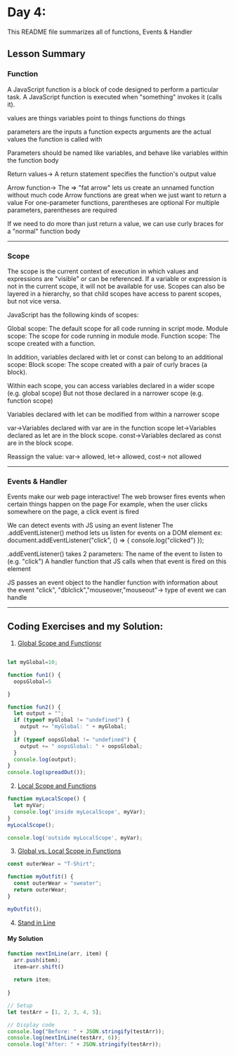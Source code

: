 # Day 4: 

This README file summarizes all of functions, Events & Handler 

## Lesson Summary
### Function 

A JavaScript function is a block of code designed to perform a particular task.
A JavaScript function is executed when "something" invokes it (calls it).


values are things
variables point to things
functions do things

parameters are the inputs a function expects
arguments are the actual values the function is called with

Parameters should be named like variables, and behave like variables within the function body

Return values-> A return statement specifies the function's output value

Arrow function-> The => "fat arrow" lets us create an unnamed function without much code
Arrow functions are great when we just want to return a value
For one-parameter functions, parentheses are optional
For multiple parameters, parentheses are required

If we need to do more than just return a value,
we can use curly braces for a "normal" function body
************************************************************************************
### Scope 
The scope is the current context of execution in which values and expressions are "visible" or can be referenced. If a variable or expression is not in the current scope, it will not be available for use. Scopes can also be layered in a hierarchy, so that child scopes have access to parent scopes, but not vice versa.

JavaScript has the following kinds of scopes:

Global scope: The default scope for all code running in script mode.
Module scope: The scope for code running in module mode.
Function scope: The scope created with a function.

In addition, variables declared with let or const can belong to an additional scope:
Block scope: The scope created with a pair of curly braces (a block).

Within each scope, you can access variables declared in a wider scope (e.g. global scope)
But not those declared in a narrower scope (e.g. function scope)

Variables declared with let can be modified from within a narrower scope

var->Variables declared with var are in the function scope
let->Variables declared as let are in the block scope.
const->Variables declared as const are in the block scope.

Reassign the value:
var-> allowed, let-> allowed, cost-> not allowed 

*************************************************************************************
### Events & Handler 
Events make our web page interactive!
The web browser fires events when certain things happen on the page
For example, when the user clicks somewhere on the page, a click event is fired

We can detect events with JS using an event listener
The .addEventListener() method lets us listen for events on a DOM element
ex:
document.addEventListener("click", () => {
    console.log("clicked")
});

.addEventListener() takes 2 parameters:
The name of the event to listen to (e.g. "click")
A handler function that JS calls when that event is fired on this element

JS passes an event object to the handler function with information about the event
"click", "dblclick","mouseover,"mouseout"-> type of event we can handle
*********************************************************************************************************************

## Coding Exercises and my Solution:

1. [Global Scope and Functionsr](https://www.freecodecamp.org/learn/javascript-algorithms-and-data-structures/basic-javascript/global-scope-and-functions)
```javascript

let myGlobal=10;

function fun1() {
  oopsGlobal=5

}

function fun2() {
  let output = "";
  if (typeof myGlobal != "undefined") {
    output += "myGlobal: " + myGlobal;
  }
  if (typeof oopsGlobal != "undefined") {
    output += " oopsGlobal: " + oopsGlobal;
  }
  console.log(output);
}
console.log(spreadOut());
```


2. [Local Scope and Functions](https://www.freecodecamp.org/learn/javascript-algorithms-and-data-structures/basic-javascript/local-scope-and-functions)
```javascript
function myLocalScope() {
  let myVar;
  console.log('inside myLocalScope', myVar);
}
myLocalScope();

console.log('outside myLocalScope', myVar);

```


3. [Global vs. Local Scope in Functions](https://www.freecodecamp.org/learn/javascript-algorithms-and-data-structures/basic-javascript/global-vs--local-scope-in-functions)
```javascript
const outerWear = "T-Shirt";

function myOutfit() {
  const outerWear = "sweater";
  return outerWear;
}

myOutfit();
```


4. [Stand in Line](https://www.freecodecamp.org/learn/javascript-algorithms-and-data-structures/basic-javascript/stand-in-line)
#### My Solution
```javascript
function nextInLine(arr, item) {
  arr.push(item);
  item=arr.shift()
  
  return item;
  
}

// Setup
let testArr = [1, 2, 3, 4, 5];

// Display code
console.log("Before: " + JSON.stringify(testArr));
console.log(nextInLine(testArr, 6));
console.log("After: " + JSON.stringify(testArr));

```